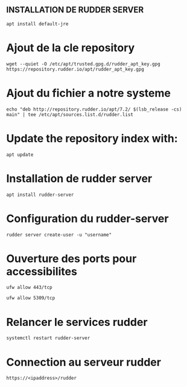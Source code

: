 ## INSTALLATION DE RUDDER SERVER 
```
apt install default-jre
```
# Ajout de la cle repository 
```
wget --quiet -O /etc/apt/trusted.gpg.d/rudder_apt_key.gpg https://repository.rudder.io/apt/rudder_apt_key.gpg
```
# Ajout du fichier a notre systeme 
```
echo "deb http://repository.rudder.io/apt/7.2/ $(lsb_release -cs) main" | tee /etc/apt/sources.list.d/rudder.list
```
# Update the repository index with:
```
apt update
```
# Installation de rudder server 
```
apt install rudder-server
```
# Configuration du rudder-server 
```
rudder server create-user -u "username"
```
# Ouverture des ports pour accessibilites
```
ufw allow 443/tcp
```
```
ufw allow 5309/tcp
```
# Relancer le services rudder 
```
systemctl restart rudder-server
```
# Connection au serveur rudder 
```
https://<ipaddress>/rudder
```
